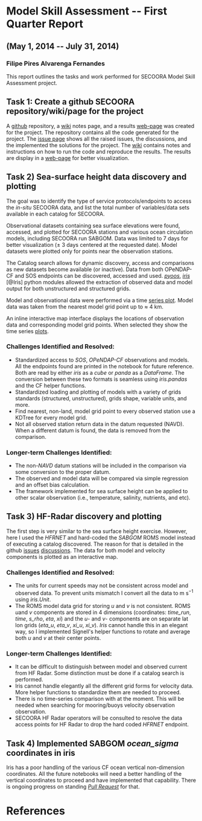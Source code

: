 # Model Skill Assessment -- First Quarter Report
## (May 1, 2014 -- July 31, 2014)
### Filipe Pires Alvarenga Fernandes

This report outlines the tasks and work performed for SECOORA Model
Skill Assessment project.

## Task 1: Create a github SECOORA repository/wiki/page for the project

A [github](https://github.com/ioos/secoora) repository, a
[wiki](https://github.com/ioos/secoora/wiki) notes page, and a results
[web-page](http://ocefpaf.github.io/secoora) was created for the project.
The repository contains all the code generated for the project.  The
[issue page](https://github.com/ioos/secoora/issues) shows all the raised
issues, the discussions, and the implemented the solutions for the project.
The [wiki](https://github.com/ioos/secoora/wiki)
contains notes and instructions on how to run the code and reproduce the
results.  The results are display in a
[web-page](http://ocefpaf.github.io/secoora) for better visualization.


## Task 2) Sea-surface height data discovery and plotting

The goal was to identify the type of service protocols/endpoints to access
the *in-situ* SECOORA data, and list the total number of variables/data sets
available in each catalog for SECOORA.

Observational datasets containing sea surface elevations were found,
accessed, and plotted for SECOORA stations and various ocean circulation
models, including SECOORA run SABGOM.  Data was limited to 7 days for better
visualization ($\pm$ 3 days centered at the requested date).
Model datasets were plotted only for points near the observation stations.

The Catalog search allows for dynamic discovery, access and comparisons as new
datasets become available (or inactive).  Data from both OPeNDAP-CF and SOS
endpoints can be discovered, accessed and used.
[*pyoos*](https://github.com/ioos/pyoos),
[*iris*](http://scitools.org.uk/iris/) [@Iris] python modules
allowed the extraction of observed data and model output for both unstructured
and structured grids.

Model and observational data were performed via a time
[series plot](http://ocefpaf.github.io/secoora/notebooks/inundation/2014-08-01/inundation_map.html).
Model data was taken from the nearest model grid point up to $\approx$ 4 km.

An inline interactive map interface displays the locations of observation data
and corresponding model grid points.  When selected they show the time series
[plots](http://ocefpaf.github.io/secoora/notebooks/inundation/2014-08-01/inundation_map.html).

### Challenges Identified and Resolved:

- Standardized access to *SOS*, *OPeNDAP-CF* observations and models.  All the
  endpoints found are printed in the notebook for future reference.  Both are
  read by either *iris* as a *cube* or *panda* as a *DataFrame*.  The
  conversion between these two formats is seamless using *iris.pandas* and the
  CF helper functions.
- Standardized loading and plotting of models with a variety of grids standards
  (structured,  unstructured), grids shape, variable units, and more.
- Find nearest, non-land, model grid point to every observed station use a
  KDTree for every model grid.
- Not all observed station return data in the datum requested (NAVD).
  When a different datum is found, the data is removed from the comparison.

### Longer-term Challenges Identified:

- The non-*NAVD* datum stations will be included in the comparison via some
  conversion to the proper datum.
- The observed and model data will be compared via simple regression and an
  offset bias calculation.
- The framework implemented for sea surface height can be applied to other
  scalar observation (i.e., temperature, salinity,
  nutrients, and etc).

## Task 3) HF-Radar discovery and plotting

The first step is very similar to the sea surface height exercise.  However,
here I used the *HFRNET* and hard-coded the *SABGOM* ROMS model instead of
executing a catalog discovered.  The reason for that is detailed in the github
[issues](https://github.com/ioos/secoora/issues)
[discussions](https://github.com/ioos/secoora/issues/9).
The data for both model and velocity components is plotted as an interactive
map.

### Challenges Identified and Resolved:

- The units for current speeds may not be consistent across model and observed
  data.  To prevent  units mismatch I convert all the data to m s$^{-1}$ using
  *iris.Unit*.
- The ROMS model data grid for storing *u* and *v* is not consistent.  ROMS
  *u*and *v* components are stored in 4 dimensions (coordinates: *time_run*,
   *time*, *s_rho*, *eta*, *xi*) and the *u*- and *v*- components are on
  separate lat lon grids (*eta_u*, *eta_v*, *xi_u*, *xi_v*).  *Iris* cannot
  handle this in an elegant way, so I implemented Signell's helper functions
  to rotate and average both *u* and *v* at their center points.


### Longer-term Challenges Identified:

- It can be difficult to distinguish between model and observed current from
  HF Radar.  Some distinction must be done if a catalog search is performed.
- Iris cannot handle elegantly all the different grid forms for velocity data.
  More helper functions to standardize them are needed to proceed.
- There is no time-series comparison with at the moment.  This will be needed
  when searching for mooring/buoys velocity observation observation.
- SECOORA HF Radar operators will be consulted to resolve the data access
  points for HF Radar to drop the hard coded *HFRNET* endpoint.

## Task 4) Implemented SABGOM *ocean_sigma* coordinates in iris

Iris has a poor handling of the various CF ocean vertical non-dimension
coordinates.  All the future notebooks will need a better handling of the
vertical coordinates to proceed and have implemented that capability.  There
is ongoing progress on standing
[*Pull Request*](https://github.com/SciTools/iris/pull/1166) for that.


# References

<!--
git --no-pager log --author=ocefpaf --format='"%ci","%s"' --no-merges --until="1-Aug-2014" > secoora.csv
-->


<!-- geometry: margin=1in -->

<!--
pandoc --standalone --smart \
       --reference-docx=reference.docx \
       --bibliography ../../references/references.bib \
       --from markdown 1st_Quarter_Report.md \
       --to docx \
       --output 1st_Quarter_Report.docx
-->

<!--
pandoc --standalone --smart \
       --latex-engine=xelatex \
       --bibliography ../../references/references.bib \
       --from markdown 1st_Quarter_Report.md \
       --to latex \
       --output 1st_Quarter_Report.pdf
-->
